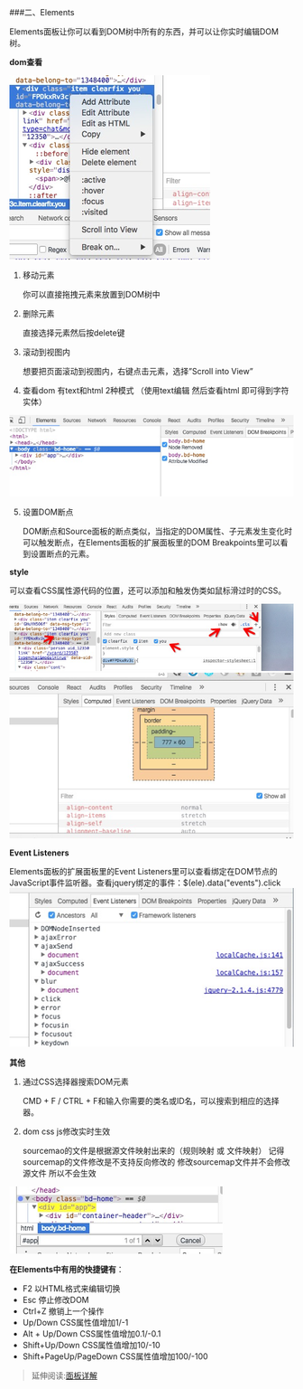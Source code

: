 ###二、Elements

Elements面板让你可以看到DOM树中所有的东西，并可以让你实时编辑DOM树。


**dom查看**

![dom查看](./md/element1.png)


1. 移动元素

	你可以直接拖拽元素来放置到DOM树中

2. 删除元素

	直接选择元素然后按delete键

3. 滚动到视图内

	想要把页面滚动到视图内，右键点击元素，选择”Scroll into View”
	
4. 查看dom 有text和html 2种模式 （使用text编辑 然后查看html 即可得到字符实体） 


![console](./md/element4.png)

5. 设置DOM断点
	
	DOM断点和Source面板的断点类似，当指定的DOM属性、子元素发生变化时可以触发断点，在Elements面板的扩展面板里的DOM Breakpoints里可以看到设置断点的元素。


**style**

可以查看CSS属性源代码的位置，还可以添加和触发伪类如鼠标滑过时的CSS。

![console](./md/element2.png)
![console](./md/element5.png)


**Event Listeners**

Elements面板的扩展面板里的Event Listeners里可以查看绑定在DOM节点的JavaScript事件监听器。查看jquery绑定的事件：$(ele).data("events").click
![console](./md/element3.png)


**其他**

1. 通过CSS选择器搜索DOM元素

    CMD + F / CTRL + F和输入你需要的类名或ID名，可以搜索到相应的选择器。

2. dom css js修改实时生效

    sourcemao的文件是根据源文件映射出来的（规则映射 或 文件映射）
    记得sourcemap的文件修改是不支持反向修改的  修改sourcemap文件并不会修改源文件 所以不会生效   

![console](./md/element6.png)    


**在Elements中有用的快捷键有**：

* F2 以HTML格式来编辑切换
* Esc 停止修改DOM
* Ctrl+Z 撤销上一个操作
* Up/Down CSS属性值增加1/-1
* Alt + Up/Down CSS属性值增加0.1/-0.1
* Shift+Up/Down CSS属性值增加10/-10
* Shift+PageUp/PageDown CSS属性值增加100/-100

>延伸阅读:[面板详解](http://zodiac-xl.github.io/chrome-dev/%E9%9D%A2%E6%9D%BF%E8%AF%A6%E8%A7%A3.html#/)